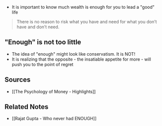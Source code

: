 - It is important to know much wealth is enough for you to lead a "good" life

> There is no reason to risk what you have and need for what you don’t have and don’t need.

## "Enough" is not too little
- The idea of "enough" might look like conservatism. It is NOT!
- It is realizing that the opposite - the insatiable appetite for more - will push you to the point of regret

## Sources
- [[The Psychology of Money - Highlights]]

## Related Notes
- [[Rajat Gupta - Who never had ENOUGH]]